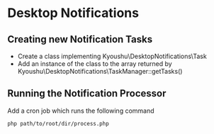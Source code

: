 # Desktop Notifications

## Creating new Notification Tasks

* Create a class implementing Kyoushu\DesktopNotifications\Task
* Add an instance of the class to the array returned by Kyoushu\DesktopNotifications\TaskManager::getTasks()

## Running the Notification Processor

Add a cron job which runs the following command

    php path/to/root/dir/process.php